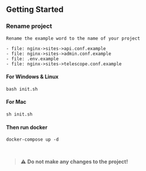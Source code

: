 ## Getting Started

### Rename project

```
Rename the example word to the name of your project

- file: nginx->sites->api.conf.example
- file: nginx->sites->admin.conf.example
- file: .env.example
- file: nginx->sites->telescope.conf.example
```

#### For Windows & Linux

```
bash init.sh
```

#### For Mac

```
sh init.sh
```

#### Then run docker

```
docker-compose up -d
```

&nbsp;

> :warning: **Do not make any changes to the project!**
